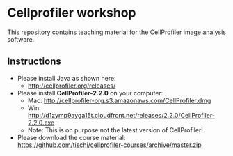 # Cellprofiler workshop

This repository contains teaching material for the CellProfiler image analysis software.

## Instructions

- Please install Java as shown here:
  - http://cellprofiler.org/releases/
- Please install __CellProfiler-2.2.0__ on your computer:
  - Mac: http://cellprofiler-org.s3.amazonaws.com/CellProfiler.dmg
  - Win: http://d1zymp9ayga15t.cloudfront.net/releases/2.2.0/CellProfiler-2.2.0.exe
  - Note: This is on purpose not the latest version of CellProfiler!
- Please download the course material: https://github.com/tischi/cellprofiler-courses/archive/master.zip
